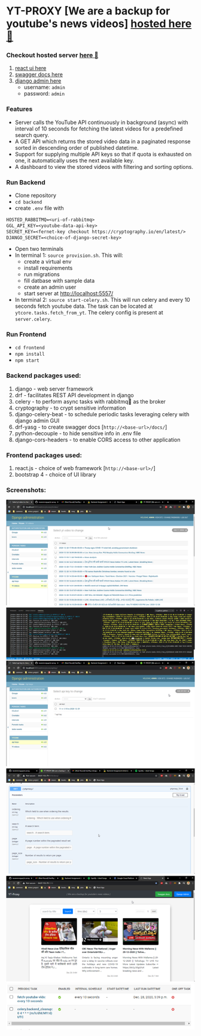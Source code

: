 # YT-PROXY [We are a backup for youtube's news videos] [hosted here🐁](http://34.87.155.79:5556/)

### Checkout hosted server [here 🎯](http://34.87.155.79:5556/)
1. [react ui here](http://34.87.155.79:5556/)
1. [swagger docs here](http://34.87.155.79:5556/docs/)
1. [django admin here](http://34.87.155.79:5556/admin/login/?next=/admin/)
    - username: `admin`
    - password: `admin`

### Features

- Server calls the YouTube API continuously in background (async) with interval of 10 seconds for fetching the latest videos for a predefined search query.
- A GET API which returns the stored video data in a paginated response sorted in descending order of published datetime.
- Support for supplying multiple API keys so that if quota is exhausted on one, it automatically uses the next available key. 
- A dashboard to view the stored videos with filtering and sorting options.


### Run Backend

* Clone repository
* `cd backend` 
* create `.env` file with
```
HOSTED_RABBITMQ=<uri-of-rabbitmq>
GGL_API_KEY=<youtube-data-api-key>
SECRET_KEY=<fernet-key checkout https://cryptography.io/en/latest/> 
DJANGO_SECRET=<choice-of-django-secret-key>
``` 
* Open two terminals
* In terminal 1: `source provision.sh`. This will:
    - create a virtual env
    - install requirements
    - run migrations
    - fill datbase with sample data 
    - create an admin user
    - start server at [http://localhost:5557/](http://localhost:5557/)
* In terminal 2: `source start-celery.sh`. This will run celery and every 10 seconds fetch youtube data. The task can be located at `ytcore.tasks.fetch_from_yt`. The celery config is present at `server.celery`.


### Run Frontend

* `cd frontend`
* `npm install`
* `npm start`

### Backend packages used:

1. django - web server framework
1. drf - facilitates REST API development in django
1. celery - to perform async tasks with rabbitmq🐇 as the broker 
1. cryptography - to crypt sensitive information
1. django-celery-beat - to schedule periodic tasks leveraging celery with django admin GUI
1. drf-yasg - to create swagger docs [`http://<base-url>/docs/`]
1. python-decouple - to hide sensitive info in .env file
1. django-cors-headers - to enable CORS access to other application


### Frontend packages used:

1. react.js - choice of web framework [`http://<base-url>/`]
1. bootstrap 4 - choice of UI library


### Screenshots:

<img src='./snaps/fetchedvids.png'>
<img src='./snaps/celery.png'>
<img src='./snaps/apikeys.png'>
<img src='./snaps/swaggerdocs2.png'>
<img src='./snaps/ui.png'>
<img src='./snaps/periodic.png'>
